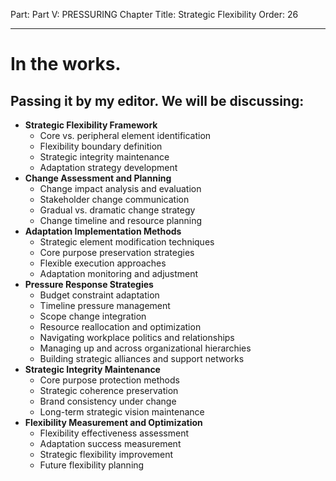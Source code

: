 Part: Part V: PRESSURING
Chapter Title: Strategic Flexibility
Order: 26

---

# In the works.

## Passing it by my editor. We will be discussing:

- **Strategic Flexibility Framework**
  - Core vs. peripheral element identification
  - Flexibility boundary definition
  - Strategic integrity maintenance
  - Adaptation strategy development
- **Change Assessment and Planning**
  - Change impact analysis and evaluation
  - Stakeholder change communication
  - Gradual vs. dramatic change strategy
  - Change timeline and resource planning
- **Adaptation Implementation Methods**
  - Strategic element modification techniques
  - Core purpose preservation strategies
  - Flexible execution approaches
  - Adaptation monitoring and adjustment
- **Pressure Response Strategies**
  - Budget constraint adaptation
  - Timeline pressure management
  - Scope change integration
  - Resource reallocation and optimization
  - Navigating workplace politics and relationships
  - Managing up and across organizational hierarchies
  - Building strategic alliances and support networks
- **Strategic Integrity Maintenance**
  - Core purpose protection methods
  - Strategic coherence preservation
  - Brand consistency under change
  - Long-term strategic vision maintenance
- **Flexibility Measurement and Optimization**
  - Flexibility effectiveness assessment
  - Adaptation success measurement
  - Strategic flexibility improvement
  - Future flexibility planning

<div style="height: 120px;"></div>
